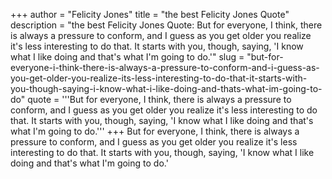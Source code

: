 +++
author = "Felicity Jones"
title = "the best Felicity Jones Quote"
description = "the best Felicity Jones Quote: But for everyone, I think, there is always a pressure to conform, and I guess as you get older you realize it's less interesting to do that. It starts with you, though, saying, 'I know what I like doing and that's what I'm going to do.'"
slug = "but-for-everyone-i-think-there-is-always-a-pressure-to-conform-and-i-guess-as-you-get-older-you-realize-its-less-interesting-to-do-that-it-starts-with-you-though-saying-i-know-what-i-like-doing-and-thats-what-im-going-to-do"
quote = '''But for everyone, I think, there is always a pressure to conform, and I guess as you get older you realize it's less interesting to do that. It starts with you, though, saying, 'I know what I like doing and that's what I'm going to do.'''
+++
But for everyone, I think, there is always a pressure to conform, and I guess as you get older you realize it's less interesting to do that. It starts with you, though, saying, 'I know what I like doing and that's what I'm going to do.'
